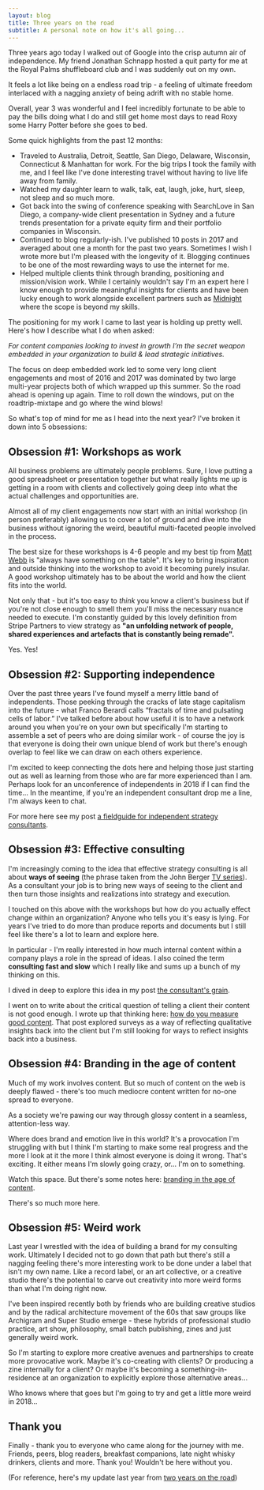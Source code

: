 ```yaml
---
layout: blog
title: Three years on the road
subtitle: A personal note on how it's all going...
---
```


Three years ago today I walked out of Google into the crisp autumn air of independence. My friend Jonathan Schnapp hosted a quit party for me at the Royal Palms shuffleboard club and I was suddenly out on my own.

It feels a lot like being on a endless road trip - a feeling of ultimate freedom interlaced with a nagging anxiety of being adrift with no stable home.

Overall, year 3 was wonderful and I feel incredibly fortunate to be able to pay the bills doing what I do and still get home most days to read Roxy some Harry Potter before she goes to bed.

Some quick highlights from the past 12 months:

- Traveled to Australia, Detroit, Seattle, San Diego, Delaware, Wisconsin, Connecticut & Manhattan for work. For the big trips I took the family with me, and I feel like I've done interesting travel without having to live life away from family.
- Watched my daughter learn to walk, talk, eat, laugh, joke, hurt, sleep, not sleep and so much more.
- Got back into the swing of conference speaking with SearchLove in San Diego, a company-wide client presentation in Sydney and a future trends presentation for a private equity firm and their portfolio companies in Wisconsin. 
- Continued to blog regularly-ish. I've published 10 posts in 2017 and averaged about one a month for the past two years. Sometimes I wish I wrote more but I'm pleased with the longevity of it. Blogging continues to be one of the most rewarding ways to use the internet for me.
- Helped multiple clients think through branding, positioning and mission/vision work. While I certainly wouldn't say I'm an expert here I know enough to provide meaningful insights for clients and have been lucky enough to work alongside excellent partners such as [Midnight](https://gomidnight.com/) where the scope is beyond my skills.

The positioning for my work I came to last year is holding up pretty well. Here's how I describe what I do when asked:

*For content companies looking to invest in growth I’m the secret weapon embedded in your organization to build & lead strategic initiatives.*

The focus on deep embedded work led to some very long client engagements and most of 2016 and 2017 was dominated by two large multi-year projects both of which wrapped up this summer. So the road ahead is opening up again. Time to roll down the windows, put on the roadtrip-mixtape and go where the wind blows!

So what's top of mind for me as I head into the next year? I've broken it down into 5 obsessions:

## Obsession #1: Workshops as work

All business problems are ultimately people problems. Sure, I love putting a good spreadsheet or presentation together but what really lights me up is getting in a room with clients and collectively going deep into what the actual challenges and opportunities are.

Almost all of my client engagements now start with an initial workshop (in person preferably) allowing us to cover a lot of ground and dive into the business without ignoring the weird, beautiful multi-faceted people involved in the process.

The best size for these workshops is 4-6 people and my best tip from [Matt Webb](http://interconnected.org/home/2015/10/07/small_groups_and_consultancy) is "always have something on the table". It's key to bring inspiration and outside thinking into the workshop to avoid it becoming purely insular. A good workshop ultimately has to be about the world and how the client fits into the world.

Not only that - but it's too easy to *think* you know a client's business but if you're not close enough to smell them you'll miss the necessary nuance needed to execute. I'm constantly guided by this lovely definition from Stripe Partners to view strategy as **"an unfolding network of people, shared experiences and artefacts that is constantly being remade".**

Yes. Yes!

## Obsession #2: Supporting independence

Over the past three years I've found myself a merry little band of independents. Those peeking through the cracks of late stage capitalism into the future - what Franco Berardi calls “fractals of time and pulsating cells of labor.” I've talked before about how useful it is to have a network around you when you're on your own but specifically I'm starting to assemble a set of peers who are doing similar work - of course the joy is that everyone is doing their own unique blend of work but there's enough overlap to feel like we can draw on each others experience.

I'm excited to keep connecting the dots here and helping those just starting out as well as learning from those who are far more experienced than I am. Perhaps look for an unconference of independents in 2018 if I can find the time... In the meantime, if you're an independent consultant drop me a line, I'm always keen to chat.

For more here see my post [a fieldguide for independent strategy consultants](http://tomcritchlow.com/2016/12/14/fieldguide-independent-consulting/).

## Obsession #3: Effective consulting

I'm increasingly coming to the idea that effective strategy consulting is all about **ways of seeing** (the phrase taken from the John Berger [TV series](https://en.wikipedia.org/wiki/Ways_of_Seeing)). As a consultant your job is to bring new ways of seeing to the client and then turn those insights and realizations into strategy and execution.

I touched on this above with the workshops but how do you actually effect change within an organization? Anyone who tells you it's easy is lying. For years I've tried to do more than produce reports and documents but I still feel like there's a lot to learn and explore here.

In particular - I'm really interested in how much internal content within a company plays a role in the spread of ideas. I also coined the term **consulting fast and slow** which I really like and sums up a bunch of my thinking on this.

I dived in deep to explore this idea in my post [the consultant's grain](http://tomcritchlow.com/2017/07/18/the-consultants-grain/).

I went on to write about the critical question of telling a client their content is not good enough. I wrote up that thinking here: [how do you measure good content](http://tomcritchlow.com/2017/10/03/how-do-you-measure-good-content/). That post explored surveys as a way of reflecting qualitative insights back into the client but I'm still looking for ways to reflect insights back into a business.

## Obsession #4: Branding in the age of content

Much of my work involves content. But so much of content on the web is deeply flawed - there's too much mediocre content written for no-one spread to everyone.

As a society we're pawing our way through glossy content in a seamless, attention-less way.

Where does brand and emotion live in this world? It's a provocation I'm struggling with but I think I'm starting to make some real progress and the more I look at it the more I think almost everyone is doing it wrong. That's exciting. It either means I'm slowly going crazy, or... I'm on to something.

Watch this space. But there's some notes here: [branding in the age of content](http://tomcritchlow.com/2017/06/27/branding-in-the-age-of-content/).

There's so much more here.

## Obsession #5: Weird work

Last year I wrestled with the idea of building a brand for my consulting work. Ultimately I decided not to go down that path but there's still a nagging feeling there's more interesting work to be done under a label that isn't my own name. Like a record label, or an art collective, or a creative studio there's the potential to carve out creativity into more weird forms than what I'm doing right now.

I've been inspired recently both by friends who are building creative studios and by the radical architecture movement of the 60s that saw groups like Archigram and Super Studio emerge - these hybrids of professional studio practice, art show, philosophy, small batch publishing, zines and just generally weird work.

So I'm starting to explore more creative avenues and partnerships to create more provocative work. Maybe it's co-creating with clients? Or producing a zine internally for a client? Or maybe it's becoming a something-in-residence at an organization to explicitly explore those alternative areas...

Who knows where that goes but I'm going to try and get a little more weird in 2018...

## Thank you

Finally - thank you to everyone who came along for the journey with me. Friends, peers, blog readers, breakfast companions, late night whisky drinkers, clients and more. Thank you! Wouldn't be here without you.

(For reference, here's my update last year from [two years on the road](http://tomcritchlow.com/2016/10/24/2-years/))